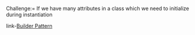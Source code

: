 Challenge:= If we have many attributes in a class which we need to initialize during instantiation

link-[Builder Pattern](https://refactoring.guru/design-patterns/builder)
